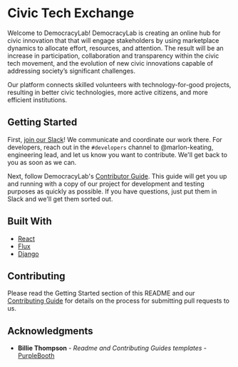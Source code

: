 # Civic Tech Exchange

Welcome to DemocracyLab! DemocracyLab is creating an online hub for civic innovation that that will engage stakeholders by using marketplace dynamics to allocate effort, resources, and attention. The result will be an increase in participation, collaboration and transparency within the civic tech movement, and the evolution of new civic innovations capable of addressing society’s significant challenges.

Our platform connects skilled volunteers with technology-for-good projects, resulting in better civic technologies, more active citizens, and more efficient institutions.

## Getting Started

First, [join our Slack](https://join.slack.com/t/democracylab-org/shared_invite/zt-naiuht9j-UA~AQLEB5mklIFccg_NRCA)! We communicate and coordinate our work there. For developers, reach out in the `#developers` channel to @marlon-keating, engineering lead, and let us know you want to contribute. We'll get back to you as soon as we can.

Next, follow DemocracyLab's [Contributor Guide](https://docs.google.com/document/d/1OLQPFFJ8oz_BxpuxRxKKdZ2brmlUkVN3ICTdbA_axxY/). This guide will get you up and running with a copy of our project for development and testing purposes as quickly as possible. If you have questions, just put them in Slack and we'll get them sorted out.

## Built With

- [React](https://reactjs.org)
- [Flux](https://facebook.github.io/flux/)
- [Django](https://djangoproject.com)

## Contributing

Please read the Getting Started section of this README and our [Contributing Guide](https://github.com/DemocracyLab/CivicTechExchange/blob/master/CONTRIBUTING.md) for details on the process for submitting pull requests to us.

## Acknowledgments

- **Billie Thompson** - _Readme and Contributing Guides templates_ - [PurpleBooth](https://github.com/PurpleBooth)
